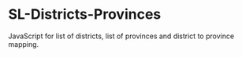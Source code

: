 # SL-Districts-Provinces
JavaScript for list of districts, list of provinces and district to province mapping. 
